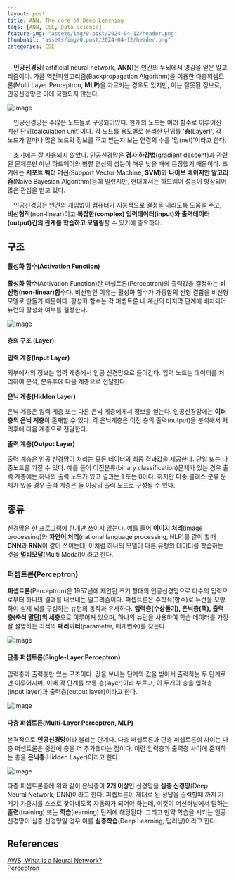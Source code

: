 ```yaml
---
layout: post
title: ANN, The core of Deep Learning
tags: [ANN, CSE, Data Science]
feature-img: "assets/img/0.post/2024-04-12/header.png"
thumbnail: "assets/img/0.post/2024-04-12/header.png"
categories: CSE
---
```


&emsp;**인공신경망**( artificial neural network, **ANN**)은 인간의 두뇌에서 영감을 얻은 알고리즘이다. 가끔 역전파알고리즘(Backpropagation Algorithm)을 이용한 다층퍼셉트론(Multi Layer Perceptron, **MLP**)을 가르키는 경우도 있지만, 이는 잘못된 정보로, 인공신경망은 이에 국한되지 않는다.

![image](https://github.com/KoderWiki/koderwiki.github.io/assets/153072257/136be932-a3c7-4bb6-8e2a-b32a14db6b23)

&emsp;인공신경망은 수많은 노드들로 구성되어있다. 한개의 노드는 여러 함수로 이루어진 계산 단위(calculation unit)이다. 각 노드를 용도별로 분리한 단위를 '**층**(Layer)', 각 노드가 얼마나 많은 노드와 정보를 주고 받는지 보는 연결의 수를 '망(net)'이라고 한다.

&emsp;초기에는 잘 사용되지 않았다. 인공신경망은 **경사 하강법**(gradient descent)과 관련된 문제뿐만 아닌 하드웨어와 병렬 연산의 성능이 매우 낮을 때에 등장했기 때문이다. 초기에는 **서포트 벡터 머신**(Support Vector Machine, **SVM**)과 **나이브 베이지안 알고리즘**(Naive Bayesian Algorithm)등에 밀렸지만, 현대에서는 하드웨어 성능이 향상되어 많은 관심을 받고 있다.

&emsp;인공신경망은 인간의 개입없이 컴퓨터가 지능적으로 결정을 내리도록 도움을 주고, **비선형적**(non-linear)이고 **복잡한(complex) 입력데이터(input)와 출력데이터(output)간의 관계를 학습하고 모델링**할 수 있기에 중요하다.

## 구조

#### 활성화 함수(Activation Function)

**활성화 함수**(Activation Function)란 퍼셉트론(Perceptron)의 출력값을 결정하는 **비선형(non-linear)함수**다. 비선형인 이유는 활성화 함수가 가중합의 선형 결합을 비선형 모델로 만들기 때문이다. 활성화 함수는 각 퍼셉트론 내 계산의 마지막 단계에 배치되어 뉴런의 활성화 여부를 결정한다.

![image](https://github.com/KoderWiki/koderwiki.github.io/assets/153072257/282a341f-0eaf-475e-b128-c503d3791908)

#### 층의 구조 (Layer)

**입력 계층(Input Layer)**

외부에서의 정보는 입력 계층에서 인공 신경망으로 들어간다. 입력 노드는 데이터를 처리하여 분석, 분류후에 다음 계층으로 전달한다.

**은닉 계층(Hidden Layer)**

은닉 계층은 입력 계층 또는 다른 은닉 계층에게서 정보를 얻는다. 인공신경망에는 **여러 층의 은닉 계층**이 존재할 수 있다. 각 은닉계층은 이전 층의 출력(output)을 분석해서 처리후에 다음 계층으로 전달한다.

**출력 계층(Output Layer)**

출력 계층은 인공 신경망이 처리는 모든 데이터의 최종 결과값을 제공한다. 단일 또는 다중노드를 가질 수 있다. 예를 들어 이진분류(binary classification)문제가 있는 경우 출력 계층에는 하나의 출력 노드가 있고 결과는 1 또는 0이다. 하지만 다중 클래스 분류 문제가 있을 경우 출력 계층은 둘 이상의 출력 노드로 구성될 수 있다.

## 종류

신경망은 한 프로그램에 한개만 쓰이지 않는다. 예를 들어 **이미지 처리**(image processing)와 **자연어 처리**(national language processing, NLP)를 같이 할때 **CNN**과 **RNN**이 같이 쓰이는데, 이처럼 하나의 모델이 다른 유형의 데이터를 학습하는 것을 **멀티모달**(Multi Modal)이라고 한다.

### 퍼셉트론(Perceptron)

**퍼셉트론**(Perceptron)은 1957년에 제안된 초기 형태의 인공신경망으로 다수의 입력으로부터 하나의 결과를 내보내는 알고리즘이다. 퍼셉트론은 수학적(함수)로 뉴런을 모방하여 실제 뇌를 구성하는 뉴런의 동작과 유사하다. **입력층(수상돌기), 은닉층(핵), 출력층(축삭 말단)의 세층**으로 이루어져 있으며, 하나의 뉴런을 사용하여 학습 데이터를 가장 잘 설명하는 최적의 **패러미터**(parameter, 매개변수)를 찾는다.

![image](https://github.com/KoderWiki/koderwiki.github.io/assets/153072257/262558e7-4cd3-49da-9b7a-d5d20ec80d0a)

#### 단층 퍼셉트론(Single-Layer Perceptron)

입력층과 출력층만 있는 구조이다. 값을 보내는 단계와 값을 받아서 출력하는 두 단계로만 이루어지며, 이때 각 단계를 보통 층(layer)이라 부르고, 이 두개의 층을 입력층(input layer)과 출력층(output layer)이라고 한다.

![image](https://github.com/KoderWiki/koderwiki.github.io/assets/153072257/07c7e6ff-2a0b-410d-8de1-c89099748c06)

#### 다층 펴셉트론(Multi-Layer Perceptron, MLP)

본격적으로 **인공신경망**이라 불리는 단계다. 다층 퍼셉트론과 단층 퍼셉트론의 차이는 다층 퍼셉트론은 중간에 층을 더 추가했다는 점이다. 이런 입력층과 출력층 사이에 존재하는 층을 **은닉층**(Hidden Layer)이라고 한다.

![image](https://github.com/KoderWiki/koderwiki.github.io/assets/153072257/3b1ecfcd-01ed-4c89-93fd-cb3efd89d531)

다층 퍼셉트론중에 위와 같이 은닉층이 **2개 이상**인 신경망을 **심층 신경망**(Deep Neural Network, DNN)이라고 한다. 퍼셉트론이 제대로 된 정답을 출력할때 까지 기계가 가중치를 스스로 찾아내도록 자동화가 되어야 하는데, 이것이 머신러닝에서 말하는 **훈련**(training) 또는 **학습**(learning) 단계에 해당된다. 그리고 만약 학습을 시키는 인공신경망이 심층 신경망일 경우 이를 **심층학습**(Deep Learning, 딥러닝)이라고 한다.



## References

[AWS, What is a Neural Network?](https://aws.amazon.com/what-is/neural-network/?nc1=h_ls) <br>
[Perceptron](https://wikidocs.net/24958) <br>
















